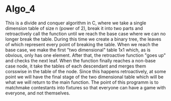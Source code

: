 # Algo_4
This is a divide and conquer algorithm in C, where we take a single dimension table of size n (power of 2), break it into two parts and retroactively call the function until we reach the base case where we can no longer break the table. During this time we create a binary tree, the leaves of which represent every point of breaking the table. When we reach the base case, we make the first "two dimensional" table 1x1 which, as is obvious, only has one element. After that, the retroactive function "goes up" and checks the next leaf. When the function finally reaches a non-base case node, it take the tables of each descendant and merges them corsswise in the table of the node. Since this happens retroactively, at some point we will have the final stage of the two dimensional table which will be what we will return to the main function. The point of this programm is to matchmake contestants into fixtures so that everyone can have a game with everyone, and not themselves.
